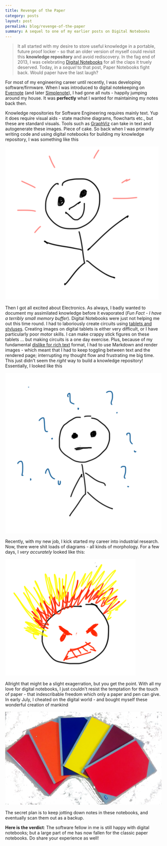 ```yaml
---
title: Revenge of the Paper
category: posts
layout: post
permalink: blog/revenge-of-the-paper
summary: A sequel to one of my earlier posts on Digital Notebooks
---
```


> It all started with my desire to store useful knowledge in a portable, future proof locker - so that an older version of myself could revisit this **knowledge repository** and avoid rediscovery. In the fag end of 2013, I was celebrating [Digital Notebooks](/blog/digital-notebooks) for all the claps it truely deserved. Today, in a *sequel* to that post, Paper Notebooks fight back. Would paper have the last laugh? 

For most of my engineering career until recently, I was developing software/firmware. When I was introduced to digital notekeeping on [Evernote](http://www.evernote.com) (and later [Simplenote](http://www.simplenote.com)), I had gone all nuts - happily jumping around my house. It was **perfectly** what I wanted for maintaining my notes back then.

Knowledge repositories for Software Engineering requires mainly text. Yup it does require visual aids - state machine diagrams, flowcharts etc., but these are standard visuals. Tools such as [GraphViz](http://www.graphviz.com) can take in text and autogenerate these images. Piece of cake. So back when I was primarily writing code and using digital notebooks for building my knowledge repository, I was something like this

![Happy I](/img/paper-notebook-happy.png)

Then I got all excited about Electronics. As always, I badly wanted to document my assimilated knowledge before it evaporated (*Fun Fact - I have a terribly small memory buffer*). Digital Notebooks were just not helping me out this time round. I had to laboriously create circuits using [tablets and styluses](http://www.wacom.com). Creating images on digital tablets is either very difficult, or I have particularly poor motor skills. I can make crappy stick figures on these tablets ... but making circuits is a one day exercise. Plus, because of my fundamental [dislike for rich text](blog/markdown) format, I had to use Markdown and render images - which meant that I had to keep toggling between text and the rendered page; interrupting my thought flow and frustrating me big time. This just didn't seem the *right* way to build a knowledge repository! Essentially, I looked like this

![Troubled I](/img/paper-notebook-question.png)

Recently, with my new job, I kick started my career into industrial research. Now, there were shit loads of diagrams - all kinds of morphology. For a few days, I *very accurately* looked like this:

![Angry I](/img/paper-notebook-angry.png)

Allright that might be a slight exagerration, but you get the point. With all my love for digital notebooks, I just couldn't resist the temptation for the touch of paper - that indescribable freedom which only a paper and pen can give. In early July, I cheated on the digital world - and bought myself these wonderful creation of mankind

![Paper Notebooks](/img/paper-notebook-books.png)

The secret plan is to keep jotting down notes in these notebooks, and eventually scan them out as a backup.

**Here is the verdict**: The software fellow in me is still happy with digital notebooks; but a large part of me has now fallen for the classic paper notebooks. Do share your experience as well!

